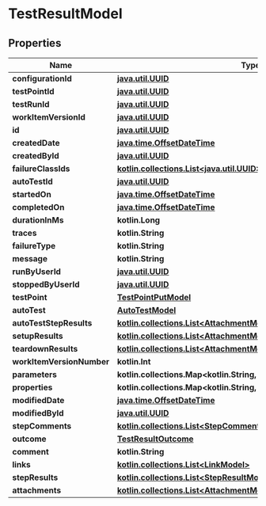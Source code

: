 
# TestResultModel

## Properties
| Name | Type | Description | Notes |
| ------------ | ------------- | ------------- | ------------- |
| **configurationId** | [**java.util.UUID**](java.util.UUID.md) |  |  |
| **testPointId** | [**java.util.UUID**](java.util.UUID.md) |  |  |
| **testRunId** | [**java.util.UUID**](java.util.UUID.md) |  |  |
| **workItemVersionId** | [**java.util.UUID**](java.util.UUID.md) |  |  |
| **id** | [**java.util.UUID**](java.util.UUID.md) |  |  |
| **createdDate** | [**java.time.OffsetDateTime**](java.time.OffsetDateTime.md) |  |  |
| **createdById** | [**java.util.UUID**](java.util.UUID.md) |  |  |
| **failureClassIds** | [**kotlin.collections.List&lt;java.util.UUID&gt;**](java.util.UUID.md) |  |  |
| **autoTestId** | [**java.util.UUID**](java.util.UUID.md) |  |  [optional] |
| **startedOn** | [**java.time.OffsetDateTime**](java.time.OffsetDateTime.md) |  |  [optional] |
| **completedOn** | [**java.time.OffsetDateTime**](java.time.OffsetDateTime.md) |  |  [optional] |
| **durationInMs** | **kotlin.Long** |  |  [optional] |
| **traces** | **kotlin.String** |  |  [optional] |
| **failureType** | **kotlin.String** |  |  [optional] |
| **message** | **kotlin.String** |  |  [optional] |
| **runByUserId** | [**java.util.UUID**](java.util.UUID.md) |  |  [optional] |
| **stoppedByUserId** | [**java.util.UUID**](java.util.UUID.md) |  |  [optional] |
| **testPoint** | [**TestPointPutModel**](TestPointPutModel.md) |  |  [optional] |
| **autoTest** | [**AutoTestModel**](AutoTestModel.md) |  |  [optional] |
| **autoTestStepResults** | [**kotlin.collections.List&lt;AttachmentModelAutoTestStepResultsModel&gt;**](AttachmentModelAutoTestStepResultsModel.md) |  |  [optional] |
| **setupResults** | [**kotlin.collections.List&lt;AttachmentModelAutoTestStepResultsModel&gt;**](AttachmentModelAutoTestStepResultsModel.md) |  |  [optional] |
| **teardownResults** | [**kotlin.collections.List&lt;AttachmentModelAutoTestStepResultsModel&gt;**](AttachmentModelAutoTestStepResultsModel.md) |  |  [optional] |
| **workItemVersionNumber** | **kotlin.Int** |  |  [optional] |
| **parameters** | **kotlin.collections.Map&lt;kotlin.String, kotlin.String&gt;** |  |  [optional] |
| **properties** | **kotlin.collections.Map&lt;kotlin.String, kotlin.String&gt;** |  |  [optional] |
| **modifiedDate** | [**java.time.OffsetDateTime**](java.time.OffsetDateTime.md) |  |  [optional] |
| **modifiedById** | [**java.util.UUID**](java.util.UUID.md) |  |  [optional] |
| **stepComments** | [**kotlin.collections.List&lt;StepCommentModel&gt;**](StepCommentModel.md) |  |  [optional] |
| **outcome** | [**TestResultOutcome**](TestResultOutcome.md) |  |  [optional] |
| **comment** | **kotlin.String** |  |  [optional] |
| **links** | [**kotlin.collections.List&lt;LinkModel&gt;**](LinkModel.md) |  |  [optional] |
| **stepResults** | [**kotlin.collections.List&lt;StepResultModel&gt;**](StepResultModel.md) |  |  [optional] |
| **attachments** | [**kotlin.collections.List&lt;AttachmentModel&gt;**](AttachmentModel.md) |  |  [optional] |



